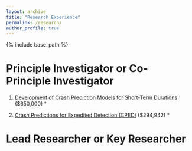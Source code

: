 ```yaml
---
layout: archive
title: "Research Experience"
permalink: /research/
author_profile: true
---
```


{% include base_path %}

Principle Investigator or Co-Principle Investigator
==
1. [Development of Crash Prediction Models for Short-Term Durations](https://apps.trb.org/cmsfeed/TRBNetProjectDisplay.asp?ProjectID=4780) ($650,000)
   *  

1. [Crash Predictions for Expedited Detection (CPED)](https://www.transportation.gov/briefing-room/us-department-transportation-announces-over-3-million-roadway-safety-tools-0) ($294,942)
   * 

Lead Researcher or Key Researcher
==

